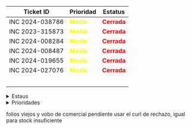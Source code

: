 | Ticket ID | Prioridad | Estatus     |
|-----------|------------------|------------|
| INC 2024-038786 | <span style="color:yellow">**Media**</span> | <span style="color:red">**Cerrada**</span> |
| INC 2023-315873 | <span style="color:yellow">**Media**</span> | <span style="color:red">**Cerrada**</span> |
| INC 2024-008284 | <span style="color:yellow">**Media**</span> | <span style="color:red">**Cerrada**</span> |
| INC 2024-008487 | <span style="color:yellow">**Media**</span> | <span style="color:red">**Cerrada**</span> |
| INC 2024-019655 | <span style="color:yellow">**Media**</span> | <span style="color:red">**Cerrada**</span> |
| INC 2024-027076 | <span style="color:yellow">**Media**</span> | <span style="color:red">**Cerrada**</span> |
|  |  |  |
|  |  |  |
|  |  |  |
|  |  |  |
|  |  |  |


<details>
  <summary>Estaus</summary>
  
  | Ticket ID | Descripción del Problema                                       |
  |-----------|-----------------------------------------------------------------|
  | <span style="color:red">**Cerrada**</span> | Se finalizo el ticket  |
  | <span style="color:green">**VoBo**</span> | Esperando el visto bueno del usuario  |
  | En proceso       | Error al procesar pago de factura |
  | Accion de Usuario | Esperando mas informacion por parte del usuario ya sea datos o anexar imagenes o pdf|
  | Pregunta a Valeria | Duda que me hace falta comprender del todo sobre el caso |
  | Pregunta a Daniel | Dudas que le mando a Daniel por correo |
  | Enviado a Claudia | Casos que se le envian a Claudia para su atencion |
  | Enviado a Daniel | Casos que se le envian a Daniel para su atencion  |
  | Junta de las 3 | Dudas que se preguntan a Daniel en la junta |
  | Anexar VoBo | Falta que el usuario anexe el visto bueno |
  | No he resuelto de este tipo | Hace fala explicacion de casos que no he atendido |
  | Falta documentacion | Casos de los cuales no se ha generado o la documentacion no esta explicada del todo bien |
  | Reasignado |  |

</details>

<details>
  <summary>Prioridades</summary>
  
  | Prioridad | Descripción                                   |
  |-----------|-----------------------------------------------------------------|
  | <span style="color:red">**Critica**</span> | Tickets de mayo importancia y con los cuales contamos con poco tiempo para atender|
  | <span style="color:orange">**Alta**</span> | Tickets que son importantes pero pueden esperar si hay demaciados Criticos |
  | <span style="color:yellow">**Media**</span> | Tickets con importancia pero suelen poder esperar dias |
  | <span style="color:blue">**Baja**</span> | Tikects de menor importancia y que por lo regular se antienden al final |
</details>



folios viejos y vobo de comercial pendiente usar el curl de rechazo, igual para stock insuficiente